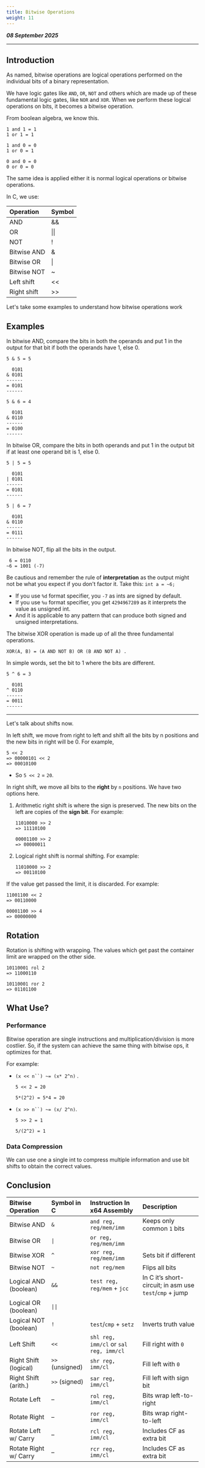 ```yaml
---
title: Bitwise Operations
weight: 11
---
```


_**08 September 2025**_

***

## Introduction

As named, bitwise operations are logical operations performed on the individual bits of a binary representation.

We have logic gates like `AND`, `OR`, `NOT` and others which are made up of these fundamental logic gates, like `NOR` and `XOR`. When we perform these logical operations on bits, it becomes a bitwise operation.

From boolean algebra, we know this.

```
1 and 1 = 1
1 or 1 = 1

1 and 0 = 0
1 or 0 = 1

0 and 0 = 0
0 or 0 = 0
```

The same idea is applied either it is normal logical operations or bitwise operations.

In C, we use:

| Operation   | Symbol |
| :--- | :--- |
| AND         | &&     |
| OR          | \|\|   |
| NOT         | !      |
| Bitwise AND | &      |
| Bitwise OR  | \|     |
| Bitwise NOT | \~     |
| Left shift  | <<     |
| Right shift | >>     |

Let's take some examples to understand how bitwise operations work

## Examples

In bitwise AND, compare the bits in both the operands and put 1 in the output for that bit if both the operands have 1, else 0.

```
5 & 5 = 5

  0101
& 0101
------
= 0101
------
```

```
5 & 6 = 4

  0101
& 0110
------
= 0100
------
```

In bitwise OR, compare the bits in both operands and put 1 in the output bit if at least one operand bit is 1, else 0.

```
5 | 5 = 5

  0101
| 0101
------
= 0101
------
```

```
5 | 6 = 7

  0101
& 0110
------
= 0111
------
```

In bitwise NOT, flip all the bits in the output.

```
 6 = 0110
~6 = 1001 (-7)
```

Be cautious and remember the rule of **interpretation** as the output might not be what you expect if you don't factor it. Take this: `int a = ~6;`&#x20;

* If you use `%d` format specifier, you `-7` as ints are signed by default.
* If you use `%u` format specifier, you get `4294967289` as it interprets the value as unsigned int.
* And it is applicable to any pattern that can produce both signed and unsigned interpretations.

The bitwise XOR operation is made up of all the three fundamental operations.

```
XOR(A, B) = (A AND NOT B) OR (B AND NOT A) .
```

In simple words, set the bit to 1 where the bits are different.

```
5 ^ 6 = 3

  0101
^ 0110
------
= 0011
------
```

***

Let's talk about shifts now.

In left shift, we move from right to left and shift all the bits by n positions and the new bits in right will be 0. For example,

```
5 << 2
=> 00000101 << 2
=> 00010100
```

* So `5 << 2` = `20`.

In right shift, we move all bits to the **right** by `n` positions. We have two options here.

1.  Arithmetic right shift is where the sign is preserved. The new bits on the left are copies of the **sign bit**. For example:

    ```
    11010000 >> 2
    => 11110100

    00001100 >> 2
    => 00000011
    ```
2.  Logical right shift is normal shifting. For example:

    ```
    11010000 >> 2
    => 00110100
    ```

If the value get passed the limit, it is discarded. For example:

```
11001100 << 2
=> 00110000

00001100 >> 4
=> 00000000
```

## Rotation

Rotation is shifting with wrapping. The values which get past the container limit are wrapped on the other side.

```
10110001 rol 2
=> 11000110

10110001 ror 2
=> 01101100
```

## What Use?

### Performance

Bitwise operation are single instructions and multiplication/division is more costlier. So, if the system can achieve the same thing with bitwise ops, it optimizes for that.

For example:

*   `(x << n``) ~= (x* 2^n)` .&#x20;

    ```
    5 << 2 = 20

    5*(2^2) = 5*4 = 20
    ```
*   `(x >> n``) ~= (x/ 2^n)`.

    ```
    5 >> 2 = 1

    5/(2^2) = 1
    ```

### Data Compression

We can use one a single int to compress multiple information and use bit shifts to obtain the correct values.

## Conclusion

| Bitwise Operation | Symbol in C | Instruction In x64 Assembly | Description |
| :--- | :--- | :--- | :--- |
| Bitwise AND           | `&`             | `and reg, reg/mem/imm`                 | Keeps only common `1` bits                              |
| Bitwise OR            | `\|`            | `or reg, reg/mem/imm`                  |                                                         |
| Bitwise XOR           | `^`             | `xor reg, reg/mem/imm`                 | Sets bit if different                                   |
| Bitwise NOT           | `~`             | `not reg/mem`                          | Flips all bits                                          |
| Logical AND (boolean) | `&&`            | `test reg, reg/mem` + `jcc`            | In C it’s short-circuit; in asm use `test`/`cmp` + jump |
| Logical OR (boolean)  | `\|\|`          |                                        |                                                         |
| Logical NOT (boolean) | `!`             | `test`/`cmp` + `setz`                  | Inverts truth value                                     |
| Left Shift            | `<<`            | `shl reg, imm/cl` or `sal reg, imm/cl` | Fill right with `0`                                     |
| Right Shift (logical) | `>>` (unsigned) | `shr reg, imm/cl`                      | Fill left with `0`                                      |
| Right Shift (arith.)  | `>>` (signed)   | `sar reg, imm/cl`                      | Fill left with sign bit                                 |
| Rotate Left           | –               | `rol reg, imm/cl`                      | Bits wrap left-to-right                                 |
| Rotate Right          | –               | `ror reg, imm/cl`                      | Bits wrap right-to-left                                 |
| Rotate Left w/ Carry  | –               | `rcl reg, imm/cl`                      | Includes CF as extra bit                                |
| Rotate Right w/ Carry | –               | `rcr reg, imm/cl`                      | Includes CF as extra bit                                |
